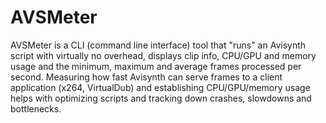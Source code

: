 # AVSMeter  
AVSMeter is a CLI (command line interface) tool that "runs" an Avisynth script with virtually no overhead, displays clip info, CPU/GPU and memory usage and the minimum, maximum and average frames processed per second. Measuring how fast Avisynth can serve frames to a client application (x264, VirtualDub) and establishing CPU/GPU/memory usage helps with optimizing scripts and tracking down crashes, slowdowns and bottlenecks. 
